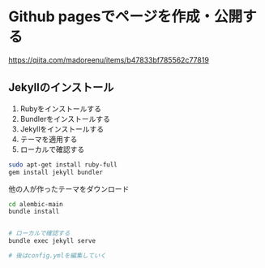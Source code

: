 # Github pagesでページを作成・公開する

https://qiita.com/madoreenu/items/b47833bf785562c77819

## Jekyllのインストール

1. Rubyをインストールする
2. Bundlerをインストールする
3. Jekyllをインストールする
4. テーマを適用する
5. ローカルで確認する

<!-- [Rubyをインストールする。](https://qiita.com/kerupani129/items/77dd1e3390b53f4e97b2) -->

```bash
sudo apt-get install ruby-full
gem install jekyll bundler
```

他の人が作ったテーマをダウンロード

```bash
cd alembic-main
bundle install


# ローカルで確認する
bundle exec jekyll serve

# 後はconfig.ymlを編集していく
```

